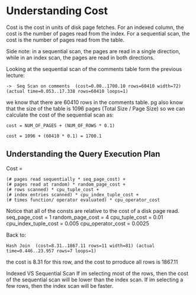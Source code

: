 # Understanding Cost

Cost is the cost in units of disk page fetches.
For an indexed column, the cost is the number of pages read from the index.
For a sequential scan, the cost is the number of pages read from the table.

Side note: in a sequential scan, the pages are read in a single direction, while in an index scan, the pages are read in both directions.

Looking at the sequential scan of the comments table form the previous lecture:

```
->  Seq Scan on comments  (cost=0.00..1700.10 rows=60410 width=72) (actual time=0.053..17.338 rows=60410 loops=1)
```

we know that there are 60410 rows in the comments table.
pg also know that the size of the table is 1096 pages (Total Size / Page Size)
so we can calculate the cost of the sequential scan as:

```
cost = NUM_OF_PAGES + (NUM_OF_ROWS * 0.1)
```

```
cost = 1096 + (60410 * 0.1) = 1700.1
```

## Understanding the Query Execution Plan

Cost =

```
(# pages read sequentially * seq_page_cost) +
(# pages read at random) * random_page_cost +
(# rows scanned) * cpu_tuple_cost +
(# index entries scanned) * cpu_index_tuple_cost +
(# times function/ operator evaluated) * cpu_operator_cost
```

Notice that all of the consts are relative to the cost of a disk page read.
seq_page_cost = 1
random_page_cost = 4
cpu_tuple_cost = 0.01
cpu_index_tuple_cost = 0.005
cpu_operator_cost = 0.0025

Back to:

```
Hash Join  (cost=8.31..1867.11 rows=11 width=81) (actual time=0.446..23.957 rows=7 loops=1)
```

the cost is 8.31 for this row, and the cost to prroduce all rows is 1867.11

Indexed VS Sequential Scan
If im selecting most of the rows, then the cost of the sequential scan will be lower than the index scan.
If im selecting a few rows, then the index scan will be faster.

